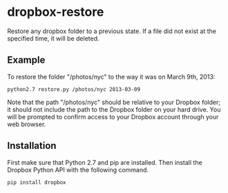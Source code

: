 dropbox-restore
===============

Restore any dropbox folder to a previous state. If a file did not exist at the specified time,
it will be deleted.


Example
-------
To restore the folder "/photos/nyc" to the way it was on March 9th, 2013:

    python2.7 restore.py /photos/nyc 2013-03-09
    
Note that the path "/photos/nyc" should be relative to your Dropbox folder; it should not include the path to
the Dropbox folder on your hard drive.
You will be prompted to confirm access to your Dropbox account through your web browser.

Installation
------------
First make sure that Python 2.7 and pip are installed. Then install the Dropbox Python API with the 
following command.

    pip install dropbox
